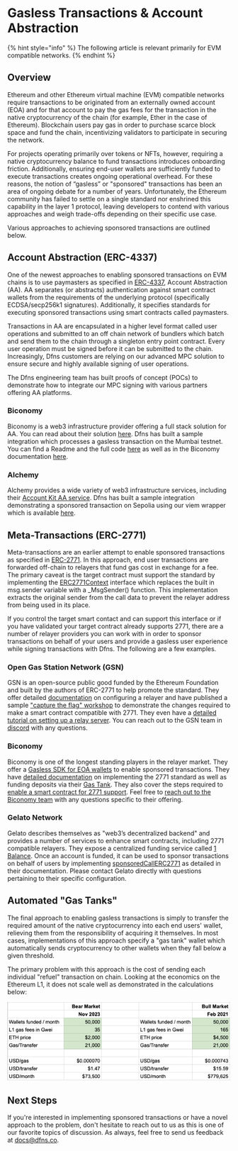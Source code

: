 # Gasless Transactions & Account Abstraction

{% hint style="info" %}
The following article is relevant primarily for EVM compatible networks.&#x20;
{% endhint %}

## Overview

Ethereum and other Ethereum virtual machine (EVM) compatible networks require transactions to be originated from an externally owned account (EOA) and for that account to pay the gas fees for the transaction in the native cryptocurrency of the chain (for example, Ether in the case of Ethereum).  Blockchain users pay gas in order to purchase scarce block space and fund the chain, incentivizing validators to participate in securing the network.&#x20;

For projects operating primarily over tokens or NFTs, however, requiring a native cryptocurrency balance to fund transactions introduces onboarding friction.  Additionally, ensuring end-user wallets are sufficiently funded to execute transactions creates ongoing operational overhead. For these reasons, the notion of “gasless” or "sponsored" transactions has been an area of ongoing debate for a number of years.  Unfortunately, the Ethereum community has failed to settle on a single standard nor enshrined this capability in the layer 1 protocol, leaving developers to contend with various approaches and weigh trade-offs depending on their specific use case. &#x20;

Various approaches to achieving sponsored transactions are outlined below.

## Account Abstraction (ERC-4337)

One of the newest approaches to enabling sponsored transactions on EVM chains is to use paymasters as specified in [ERC-4337](https://www.erc4337.io/), Account Abstraction (AA).  AA separates (or abstracts) authentication against smart contract wallets from the requirements of the underlying protocol (specifically ECDSA/secp256k1 signatures).  Additionally, it specifies standards for executing sponsored transactions using smart contracts called paymasters.&#x20;

Transactions in AA are encapsulated in a higher level format called user operations and submitted to an off chain network of bundlers which batch and send them to the chain through a singleton entry point contract.  Every user operation must be signed before it can be submitted to the chain. Increasingly, Dfns customers are relying on our advanced MPC solution to ensure secure and highly available signing of user operations.&#x20;

The Dfns engineering team has built proofs of concept (POCs) to demonstrate how to integrate our MPC signing with various partners offering AA platforms.&#x20;

### Biconomy

Biconomy is a web3 infrastructure provider offering a full stack solution for AA.  You can read about their solution [here](https://www.biconomy.io/smart-accounts).   Dfns has built a sample integration which processes a gasless transaction on the Mumbai testnet.  You can find a Readme and the full code [here](https://github.com/dfns/dfns-sdk-ts/tree/m/examples/ethersjs/v5/biconomy-aa-gasless) as well as in the Biconomy documentation [here](https://docs.biconomy.io/Account/signers/dfns).&#x20;

### Alchemy

Alchemy provides a wide variety of web3 infrastructure services, including their [Account Kit AA service](https://www.alchemy.com/account-kit).  Dfns has built a sample integration demonstrating a sponsored transaction on Sepolia using our viem wrapper which is available [here](https://github.com/dfns/dfns-sdk-ts/tree/m/examples/viem/alchemy-aa-gasless). &#x20;

## Meta-Transactions (ERC-2771)

Meta-transactions are an earlier attempt to enable sponsored transactions as specified in [ERC-2771](https://eips.ethereum.org/EIPS/eip-2771).  In this approach, end user transactions are forwarded off-chain to relayers that fund gas cost in exchange for a fee. The primary caveat is the target contract must support the standard by implementing the [ERC2771Context](https://github.com/OpenZeppelin/openzeppelin-contracts/blob/master/contracts/metatx/ERC2771Context.sol) interface which replaces the built in msg.sender variable with a \_MsgSender() function.  This implementation extracts the original sender from the call data to prevent the relayer address from being used in its place.&#x20;

If you control the target smart contact and can support this interface or if you have validated your target contract already supports 2771, there are a number of relayer providers you can work with in order to sponsor transactions on behalf of your users and provide a gasless user experience while signing transactions with Dfns. The following are a few examples.&#x20;

### Open Gas Station Network (GSN)

GSN is an open-source public good funded by the Ethereum Foundation and built by the authors of ERC-2771 to help promote the standard.  They offer detailed [documentation](https://docs.opengsn.org/) on configuring a relayer and have published a sample ["capture the flag" workshop](https://github.com/opengsn/workshop) to demonstrate the changes required to make a smart contract compatible with 2771.   They even have a [detailed tutorial on setting up a relay server](https://docs.opengsn.org/relay-server/tutorial.html#introduction).  You can reach out to the GSN team in [discord](https://discord.gg/NXXTCbh58s) with any questions.

### Biconomy

Biconomy is one of the longest standing players in the relayer market.  They offer a [Gasless SDK for EOA wallets](https://docs-gasless.biconomy.io/) to enable sponsored transactions.   They have [detailed documentation](https://docs-gasless.biconomy.io/products/enable-gasless-transactions/choose-an-approach-to-enable-gasless/eip-2771) on implementing the 2771 standard as well as funding deposits via their [Gas Tank](https://docs-gasless.biconomy.io/guides/gas-tank-deposits).   They also cover the steps required to [enable a smart contract for 2771 support](https://docs-gasless.biconomy.io/tutorials/native-meta-transactions/enable-native-meta-transactions).  Feel free to [reach out to the Biconomy team](https://docs-gasless.biconomy.io/comm/contact-us) with any questions specific to their offering.&#x20;

### Gelato Network

Gelato describes themselves as "web3’s decentralized backend" and provides a number of services to enhance smart contracts, including 2771 compatible relayers.  They expose a centralized funding service called [1 Balance](https://docs.gelato.network/developer-services/1balance).  Once an account is funded, it can be used to sponsor transactions on behalf of users by implementing [sponsoredCallERC2771](https://docs.gelato.network/developer-services/relay/erc-2771-recommended/sponsoredcallerc2771) as detailed in their documentation.  Please contact Gelato directly with questions pertaining to their specific configuration.&#x20;

## Automated "Gas Tanks"

The final approach to enabling gasless transactions is simply to transfer the required amount of the  native cryptocurrency into each end users' wallet, relieving them from the responsibility of acquiring it themselves.  In most cases, implementations of this approach specify a "gas tank" wallet which automatically sends cryptocurrency to other wallets when they fall below a given threshold.

The primary problem with this approach is the cost of sending each individual "refuel" transaction on chain.  Looking at the economics on the Ethereum L1, it does not scale well as demonstrated in the calculations below:

<img src="../.gitbook/assets/image (3).png" alt="" data-size="original">&#x20;

## Next Steps

If you're interested in implementing sponsored transactions or have a novel approach to the problem, don't hesitate to reach out to us as this is one of our favorite topics of discussion.  As always, feel free to send us feedback at [docs@dfns.co](mailto:docs@dfns.co).&#x20;







